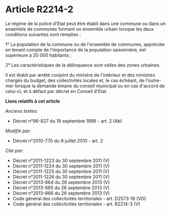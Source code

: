 # Article R2214-2

Le régime de la police d'Etat peut être établi dans une commune ou dans un ensemble de communes formant un ensemble urbain
lorsque les deux conditions suivantes sont remplies :

1° La population de la commune ou de l'ensemble de communes, appréciée en tenant compte de l'importance de la population
saisonnière, est supérieure à 20 000 habitants ;

2° Les caractéristiques de la délinquance sont celles des zones urbaines.

Il est établi par arrêté conjoint du ministre de l'intérieur et des ministres chargés du budget, des collectivités locales
et, le cas échéant, de l'outre-mer lorsque la demande émane du conseil municipal ou en cas d'accord de celui-ci, et à défaut
par décret en Conseil d'Etat.

**Liens relatifs à cet article**

_Anciens textes_:

  - Décret n°96-827 du 19 septembre 1996 - art. 2 (Ab)

_Modifié par_:

  - Décret n°2010-770 du 8 juillet 2010 - art. 2

_Cité par_:

  - Décret n°2011-1223 du 30 septembre 2011 (V)
  - Décret n°2011-1224 du 30 septembre 2011 (V)
  - Décret n°2011-1225 du 30 septembre 2011 (V)
  - Décret n°2011-1226 du 30 septembre 2011 (V)
  - Décret n°2013-864 du 26 septembre 2013 (V)
  - Décret n°2013-865 du 26 septembre 2013 (V)
  - Décret n°2013-866 du 26 septembre 2013 (V)
  - Code général des collectivités territoriales - art. D2573-18 (VD)
  - Code général des collectivités territoriales - art. R2214-3 (V)

